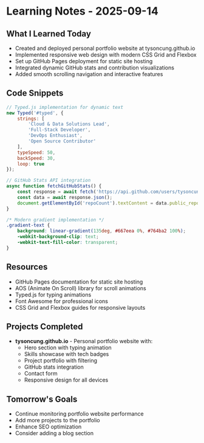 # Learning Notes - 2025-09-14

## What I Learned Today
- Created and deployed personal portfolio website at tysoncung.github.io
- Implemented responsive web design with modern CSS Grid and Flexbox
- Set up GitHub Pages deployment for static site hosting
- Integrated dynamic GitHub stats and contribution visualizations
- Added smooth scrolling navigation and interactive features

## Code Snippets
```javascript
// Typed.js implementation for dynamic text
new Typed('#typed', {
    strings: [
        'Cloud & Data Solutions Lead',
        'Full-Stack Developer',
        'DevOps Enthusiast',
        'Open Source Contributor'
    ],
    typeSpeed: 50,
    backSpeed: 30,
    loop: true
});

// GitHub Stats API integration
async function fetchGitHubStats() {
    const response = await fetch('https://api.github.com/users/tysoncung');
    const data = await response.json();
    document.getElementById('repoCount').textContent = data.public_repos + '+';
}
```

```css
/* Modern gradient implementation */
.gradient-text {
    background: linear-gradient(135deg, #667eea 0%, #764ba2 100%);
    -webkit-background-clip: text;
    -webkit-text-fill-color: transparent;
}
```

## Resources
- GitHub Pages documentation for static site hosting
- AOS (Animate On Scroll) library for scroll animations
- Typed.js for typing animations
- Font Awesome for professional icons
- CSS Grid and Flexbox guides for responsive layouts

## Projects Completed
- **tysoncung.github.io** - Personal portfolio website with:
  - Hero section with typing animation
  - Skills showcase with tech badges
  - Project portfolio with filtering
  - GitHub stats integration
  - Contact form
  - Responsive design for all devices

## Tomorrow's Goals
- Continue monitoring portfolio website performance
- Add more projects to the portfolio
- Enhance SEO optimization
- Consider adding a blog section